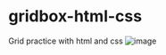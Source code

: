 # gridbox-html-css
Grid practice with html and css
![image](https://user-images.githubusercontent.com/105647206/214120858-deb6fdaa-6319-47b7-b3f6-6d8eb514a2ba.png)
